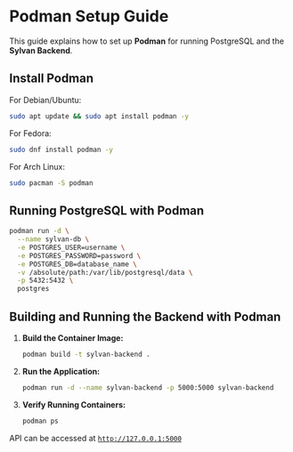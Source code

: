# Podman Setup Guide

This guide explains how to set up **Podman** for running PostgreSQL and the **Sylvan Backend**.

## Install Podman

For Debian/Ubuntu:

```bash
sudo apt update && sudo apt install podman -y
```

For Fedora:

```bash
sudo dnf install podman -y
```

For Arch Linux:

```bash
sudo pacman -S podman
```

## Running PostgreSQL with Podman

```bash
podman run -d \
  --name sylvan-db \
  -e POSTGRES_USER=username \
  -e POSTGRES_PASSWORD=password \
  -e POSTGRES_DB=database_name \
  -v /absolute/path:/var/lib/postgresql/data \
  -p 5432:5432 \
  postgres
```

## Building and Running the Backend with Podman

1. **Build the Container Image:**

   ```bash
   podman build -t sylvan-backend .
   ```

2. **Run the Application:**

   ```bash
   podman run -d --name sylvan-backend -p 5000:5000 sylvan-backend
   ```

3. **Verify Running Containers:**
   ```bash
   podman ps
   ```

API can be accessed at [`http://127.0.0.1:5000`](http://127.0.0.1:5000)
